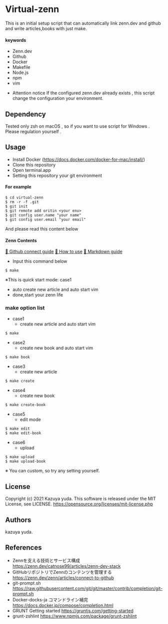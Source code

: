 # Virtual-zenn

This is an initial setup script that can automatically link zenn.dev and github and write articles,books with just make.

#### keywords
+ Zenn.dev
+ Github
+ Docker
+ Makefile
+ Node.js
+ npm
+ vim

- Attention notice
If the configured zenn.dev already exists , this script change the configuration your environment.

## Dependency
Tested only zsh on macOS , so if you want to use script for Windows . Please regulation yourself .

## Usage

+ Install Docker (https://docs.docker.com/docker-for-mac/install/)
+ Clone this repository
+ Open terminal.app
+ Setting this repository your git environment

#### For example
```
$ cd virtual-zenn
$ rm -r -f .git
$ git init
$ git remote add oritin <your env>
$ git config user.name "your name" 
$ git config user.email "your email"
```
And please read this content below

#### Zenn Contents
[📕 Github connect guide](https://zenn.dev/zenn/articles/connect-to-github)
[📘 How to use](https://zenn.dev/zenn/articles/zenn-cli-guide)
[📘 Markdown guide](https://zenn.dev/zenn/articles/markdown-guide)

+ Input this command below

```
$ make
```

※This is quick start mode: case1 

+ auto create new article and auto start vim
+ done,start your zenn life

### make option list

+ case1 
  + create new article and auto start vim
```
$ make
```

+ case2 
  + create new book and auto start vim
```
$ make book
```

+ case3 
  + create new article
```
$ make create
```

+ case4 
  + create new book
```
$ make create-book
```

+ case5 
  + edit mode
```
$ make edit
$ make edit-book
```

+ case6
  + upload
```
$ make upload
$ make upload-book
```

※ You can custom, so try any setting yourself.


## License
Copyright (c) 2021 Kazuya yuda.
This software is released under the MIT License, see LICENSE.
https://opensource.org/licenses/mit-license.php

## Authors
kazuya yuda.

## References
+ Zennを支える技術とサービス構成 https://zenn.dev/catnose99/articles/zenn-dev-stack
+ GitHubリポジトリでZennのコンテンツを管理する https://zenn.dev/zenn/articles/connect-to-github
+ git-prompt.sh  https://raw.githubusercontent.com/git/git/master/contrib/completion/git-prompt.sh  
+ Docker-docks-ja コマンドライン補完 https://docs.docker.jp/compose/completion.html  
+ GRUNT Getting started https://gruntjs.com/getting-started  
+ grunt-zshlint https://www.npmjs.com/package/grunt-zshlint  
